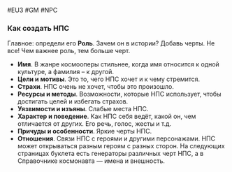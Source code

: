 #EU3 #GM #NPC 

### Как создать НПС
Главное: определи его **Роль**. Зачем он в истории?
Добавь черты. Не все! Чем важнее роль, тем больше черт.
- **Имя**. В жанре космооперы стильнее, когда имя относится к одной культуре, а фамилия – к другой.
- **Цели и мотивы**. Это то, чего НПС хочет и к чему стремится.
- **Страхи**. НПС очень не хочет, чтобы это произошло.
- **Ресурсы и методы**. Возможности, которые НПС использует, чтобы достигать целей и избегать страхов.
- **Уязвимости и изъяны**. Слабые места НПС.
- **Характер и поведение**. Как НПС себя ведёт, какой он, чем отличается от других. Его речь, голос, жесты и т.д.
- **Причуды и особенности**. Яркие черты НПС.
- **Отношения**. Связи НПС с героями и другими персонажами. НПС может открываться разным героям с разных сторон.
На следующих страницах буклета есть генераторы различных черт НПС, а в Справочнике космонавта — имена и внешность.
